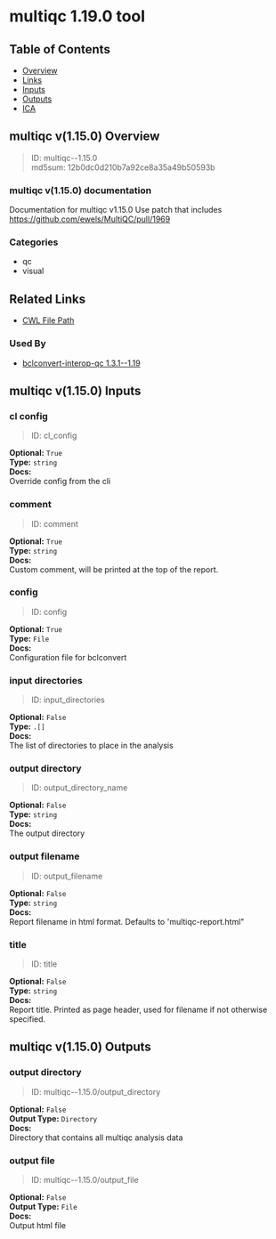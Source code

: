 
multiqc 1.19.0 tool
===================

## Table of Contents
  
- [Overview](#multiqc-v1150-overview)  
- [Links](#related-links)  
- [Inputs](#multiqc-v1150-inputs)  
- [Outputs](#multiqc-v1150-outputs)  
- [ICA](#ica)  


## multiqc v(1.15.0) Overview



  
> ID: multiqc--1.15.0  
> md5sum: 12b0dc0d210b7a92ce8a35a49b50593b

### multiqc v(1.15.0) documentation
  
Documentation for multiqc v1.15.0
Use patch that includes https://github.com/ewels/MultiQC/pull/1969

### Categories
  
- qc  
- visual  


## Related Links
  
- [CWL File Path](../../../../../../tools/multiqc/1.19.0/multiqc__1.19.0.cwl)  


### Used By
  
- [bclconvert-interop-qc 1.3.1--1.19](../../../workflows/bclconvert-interop-qc/1.3.1--1.19/bclconvert-interop-qc__1.3.1--1.19.md)  

  


## multiqc v(1.15.0) Inputs

### cl config



  
> ID: cl_config
  
**Optional:** `True`  
**Type:** `string`  
**Docs:**  
Override config from the cli


### comment



  
> ID: comment
  
**Optional:** `True`  
**Type:** `string`  
**Docs:**  
Custom comment, will be printed at the top of the report.


### config



  
> ID: config
  
**Optional:** `True`  
**Type:** `File`  
**Docs:**  
Configuration file for bclconvert


### input directories



  
> ID: input_directories
  
**Optional:** `False`  
**Type:** `.[]`  
**Docs:**  
The list of directories to place in the analysis


### output directory



  
> ID: output_directory_name
  
**Optional:** `False`  
**Type:** `string`  
**Docs:**  
The output directory


### output filename



  
> ID: output_filename
  
**Optional:** `False`  
**Type:** `string`  
**Docs:**  
Report filename in html format.
Defaults to 'multiqc-report.html"


### title



  
> ID: title
  
**Optional:** `False`  
**Type:** `string`  
**Docs:**  
Report title.
Printed as page header, used for filename if not otherwise specified.

  


## multiqc v(1.15.0) Outputs

### output directory



  
> ID: multiqc--1.15.0/output_directory  

  
**Optional:** `False`  
**Output Type:** `Directory`  
**Docs:**  
Directory that contains all multiqc analysis data
  


### output file



  
> ID: multiqc--1.15.0/output_file  

  
**Optional:** `False`  
**Output Type:** `File`  
**Docs:**  
Output html file
  

  

